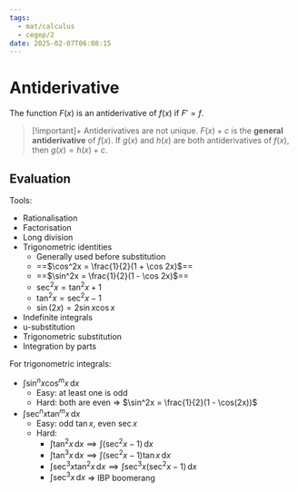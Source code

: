 ```yaml
---
tags:
  - mat/calculus
  - cegep/2
date: 2025-02-07T06:08:15
---
```


# Antiderivative

The function $F(x)$ is an antiderivative of $f(x)$ if $F'= f$.

> [!important]+
> Antiderivatives are not unique. $F(x) + c$ is the **general antiderivative** of $f(x)$.
> If $g(x)$ and $h(x)$ are both antiderivatives of $f(x)$, then $g(x) = h(x) + c$.

## Evaluation

Tools:

- Rationalisation
- Factorisation
- Long division
- Trigonometric identities
	- Generally used before substitution
	- ==$\cos^2x = \frac{1}{2}(1 + \cos 2x)$==
	- ==$\sin^2x = \frac{1}{2}(1 - \cos 2x)$==
	- $\sec^2x = \tan^2x + 1$
	- $\tan^2x = \sec^2x - 1$
	- $\sin(2x) = 2\sin x\cos x$
- Indefinite integrals
- u-substitution
- Trigonometric substitution
- Integration by parts

For trigonometric integrals:

- $\int \sin^nx\cos^mx \, \mathrm{d} x$
	- Easy: at least one is odd
	- Hard: both are even => $\sin^2x = \frac{1}{2}(1 - \cos(2x))$
- $\int \sec^nx\tan^mx \, \mathrm{d} x$
	- Easy: odd $\tan x$, even $\sec x$
	- Hard:
		- $\int \tan^2x \, \mathrm{d} x \implies \int (\sec^2x - 1) \, \mathrm{d} x$
		- $\int \tan^3x \, \mathrm{d} x \implies \int (\sec^2x - 1)\tan x \, \mathrm{d} x$
		- $\int \sec^3x\tan^2x \, \mathrm{d} x \implies \int \sec^3x(\sec^2x - 1) \, \mathrm{d} x$
		- $\int \sec^3x \, \mathrm{d} x$ => IBP boomerang
